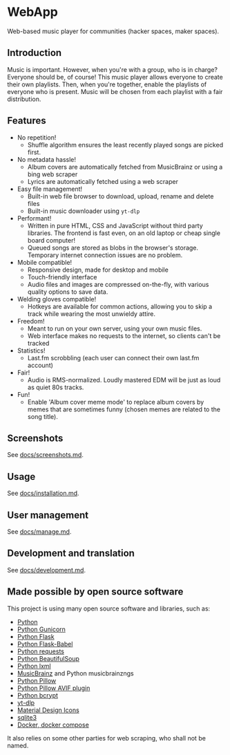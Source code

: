 # WebApp

Web-based music player for communities (hacker spaces, maker spaces).

## Introduction

Music is important. However, when you're with a group, who is in charge? Everyone should be, of course! This music player allows everyone to create their own playlists. Then, when you're together, enable the playlists of everyone who is present. Music will be chosen from each playlist with a fair distribution.

## Features

- No repetition!
    - Shuffle algorithm ensures the least recently played songs are picked first.
- No metadata hassle!
    - Album covers are automatically fetched from MusicBrainz or using a bing web scraper
    - Lyrics are automatically fetched using a web scraper
- Easy file management!
    - Built-in web file browser to download, upload, rename and delete files
    - Built-in music downloader using `yt-dlp`
- Performant!
    - Written in pure HTML, CSS and JavaScript without third party libraries. The frontend is fast even, on an old laptop or cheap single board computer!
    - Queued songs are stored as blobs in the browser's storage. Temporary internet connection issues are no problem.
- Mobile compatible!
    - Responsive design, made for desktop and mobile
    - Touch-friendly interface
    - Audio files and images are compressed on-the-fly, with various quality options to save data.
- Welding gloves compatible!
    - Hotkeys are available for common actions, allowing you to skip a track while wearing the most unwieldy attire.
- Freedom!
    - Meant to run on your own server, using your own music files.
    - Web interface makes no requests to the internet, so clients can't be tracked
- Statistics!
    - Last.fm scrobbling (each user can connect their own last.fm account)
- Fair!
    - Audio is RMS-normalized. Loudly mastered EDM will be just as loud as quiet 80s tracks.
- Fun!
    - Enable 'Album cover meme mode' to replace album covers by memes that are sometimes funny (chosen memes are related to the song title).

## Screenshots

See [docs/screenshots.md](docs/screenshots.md).

## Usage

See [docs/installation.md](docs/installation.md).

## User management

See [docs/manage.md](docs/manage.md).

## Development and translation

See [docs/development.md](docs/development.md).

## Made possible by open source software

This project is using many open source software and libraries, such as:

- [Python](https://www.python.org/)
- [Python Gunicorn](https://gunicorn.org)
- [Python Flask](https://flask.palletsprojects.com)
- [Python Flask-Babel](https://python-babel.github.io/flask-babel/)
- [Python requests](https://pypi.org/project/requests)
- [Python BeautifulSoup](https://pypi.org/project/beautifulsoup4)
- [Python lxml](https://pypi.org/project/beautifulsoup4)
- [MusicBrainz](https://musicbrainz.org) and Python musicbrainzngs
- [Python Pillow](https://pillow.readthedocs.io)
- [Python Pillow AVIF plugin](https://pypi.org/project/pillow-avif-plugin/)
- [Python bcrypt](https://pypi.org/project/bcrypt/)
- [yt-dlp](https://github.com/yt-dlp/yt-dlp)
- [Material Design Icons](https://materialdesignicons.com)
- [sqlite3](https://docs.python.org/3/library/sqlite3.html)
- [Docker, docker compose](https://docs.docker.com/get-docker)

It also relies on some other parties for web scraping, who shall not be named.
